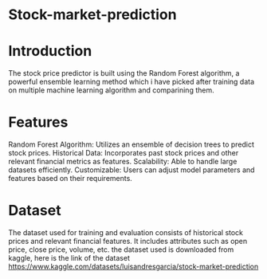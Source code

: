 # Stock-market-prediction
# Introduction
The stock price predictor is built using the Random Forest algorithm, a powerful ensemble learning method which i have picked after training data on multiple machine learning algorithm and comparining them.

# Features
Random Forest Algorithm: Utilizes an ensemble of decision trees to predict stock prices.
Historical Data: Incorporates past stock prices and other relevant financial metrics as features.
Scalability: Able to handle large datasets efficiently.
Customizable: Users can adjust model parameters and features based on their requirements.

# Dataset
The dataset used for training and evaluation consists of historical stock prices and relevant financial features. It  includes attributes such as open price, close price, volume, etc.
the dataset used is downloaded from kaggle,  here is the link of the dataset
https://www.kaggle.com/datasets/luisandresgarcia/stock-market-prediction
